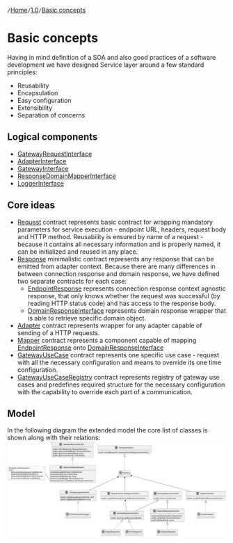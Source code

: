 `/`[Home](/service-layer)`/`[1.0](/service-layer/docs/1.0)`/`[Basic concepts](03-basic-concepts.html)

# Basic concepts

Having in mind definition of a SOA and also good practices of a software
development we have designed Service layer around a few standard principles:

* Reusability
* Encapsulation
* Easy configuration
* Extensibility
* Separation of concerns

## Logical components

* [GatewayRequestInterface](https://github.com/profesia/service-layer/blob/v0.9.0/src/Request/GatewayRequestInterface.php)
* [AdapterInterface](https://github.com/profesia/service-layer/blob/v0.9.0/src/Adapter/AdapterInterface.php)
* [GatewayInterface](https://github.com/profesia/service-layer/blob/v0.9.0/src/Transport/GatewayInterface.php)
* [ResponseDomainMapperInterface](https://github.com/profesia/service-layer/blob/v0.9.0/src/Mapper/ResponseDomainMapperInterface.php)
* [LoggerInterface](https://github.com/profesia/service-layer/blob/v0.9.0/src/src/Transport/Logging/RequestGatewayLoggerInterface.php)

## Core ideas

* [Request](https://github.com/profesia/service-layer/blob/v0.9.0/src/Request/GatewayRequestInterface.php) contract represents basic contract
  for wrapping mandatory parameters for service execution - endpoint URL, headers, request body and HTTP method.
  Reusability is ensured by name of a request - because it contains all necessary information and
  is properly named, it can be initialized and reused in any place.
* [Response](https://github.com/profesia/service-layer/blob/v0.9.0/src/Response/GatewayResponseInterface.php) minimalistic contract represents any response
  that can be emitted from adapter context. Because there are many differences in between
  connection response and domain response, we have defined two separate contracts for each case:
    * [EndpointResponse](https://github.com/profesia/service-layer/blob/v0.9.0/src/Response/Connection/EndpointResponseInterface.php) represents connection response
      context agnostic response, that only knows whether the request was successful (by reading HTTP status code)
      and has access to the response body.
    * [DomainResponseInterface](https://github.com/profesia/service-layer/blob/v0.9.0/src/Response/Domain/GatewayDomainResponseInterface.php) represents domain response
      wrapper
      that is able to retrieve specific domain object.
* [Adapter](https://github.com/profesia/service-layer/blob/v0.9.0/src/Adapter/AdapterInterface.php) contract represents wrapper for any adapter capable of sending of a
  HTTP requests.
* [Mapper](https://github.com/profesia/service-layer/blob/v0.9.0/src/Mapper/ResponseDomainMapperInterface.php) contract represents a component
  capable of mapping [EndpointResponse](https://github.com/profesia/service-layer/blob/v0.9.0/src/Response/Connection/EndpointResponseInterface.php)
  onto [DomainResponseInterface](https://github.com/profesia/service-layer/blob/v0.9.0/src/Response/Domain/GatewayDomainResponseInterface.php)
* [GatewayUseCase](https://github.com/profesia/service-layer/blob/v0.9.0/src/Registry/GatewayUseCase.php) contract represents one specific use
  case - request with all the necessary configuration and means to override its one time configuration.
* [GatewayUseCaseRegistry](https://github.com/profesia/service-layer/blob/v0.9.0/src/Registry/GatewayUseCaseRegistry.php) contract represents registry of gateway use
  cases
  and predefines required structure for the necessary configuration with the capability to override each part of a
  communication.

## Model

In the following diagram the extended model the core list of classes is shown along with their relations:
![Overview UML class diagram](../assets/img/service-layer-overview.svg)
